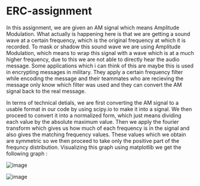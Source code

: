 # ERC-assignment
In this assignment, we are given an AM signal which means Amplitude Modulation. What actually is happening here is that we are getting a sound wave at a certain frequency, which is the original frequency at which it is recorded. To mask or shadow this sound wave we are using Amplitude Modulation, which means to wrap this signal with a wave which is at a much higher frequency, due to this we are not able to directly hear the audio message. Some applications which i can think of this are maybe this is used in encrypting messages in military. They apply a certain frequency filter while encoding the message and their teammates who are recieving the message only know which filter was used and they can convert the AM signal back to the real message. 

In terms of technical detials, we are first converting the AM signal to a usable format in our code by using scipy.io to make it into a signal. We then proceed to convert it into a normalized form, which just means dividing each value by the absolute maximum value. Then we apply the fourier transform which gives us how much of each frequency is in the signal and also gives the matching frequency values. These values which we obtain are symmetric so we then proceed to take only the positive part of the frequncy distribution. Visualizing this graph using matplotlib we get the following graph : 

![image](https://github.com/user-attachments/assets/43dd2101-d093-4f62-897b-dc8668fac7ee)

![image](https://github.com/user-attachments/assets/32b30de2-83b1-4943-8a5c-4f7ebe411cf1)

